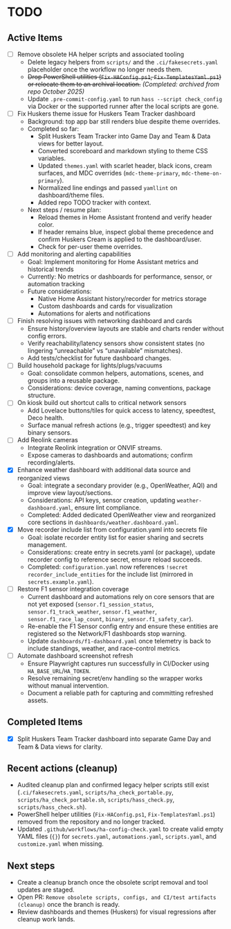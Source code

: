 # TODO

## Active Items
- [ ] Remove obsolete HA helper scripts and associated tooling
  - Delete legacy helpers from `scripts/` and the `.ci/fakesecrets.yaml` placeholder once the workflow no longer needs them.
  - ~~Drop PowerShell utilities (`Fix-HAConfig.ps1`, `Fix-TemplatesYaml.ps1`) or relocate them to an archival location.~~ _(Completed: archived from repo October 2025)_
  - Update `.pre-commit-config.yaml` to run `hass --script check_config` via Docker or the supported runner after the local scripts are gone.
- [ ] Fix Huskers theme issue for Huskers Team Tracker dashboard
  - Background: top app bar still renders blue despite theme overrides.
  - Completed so far:
    - Split Huskers Team Tracker into Game Day and Team & Data views for better layout.
    - Converted scoreboard and markdown styling to theme CSS variables.
    - Updated `themes.yaml` with scarlet header, black icons, cream surfaces, and MDC overrides (`mdc-theme-primary`, `mdc-theme-on-primary`).
    - Normalized line endings and passed `yamllint` on dashboard/theme files.
    - Added repo TODO tracker with context.
  - Next steps / resume plan:
    - Reload themes in Home Assistant frontend and verify header color.
    - If header remains blue, inspect global theme precedence and confirm Huskers Cream is applied to the dashboard/user.
    - Check for per-user theme overrides.
- [ ] Add monitoring and alerting capabilities
  - Goal: Implement monitoring for Home Assistant metrics and historical trends
  - Currently: No metrics or dashboards for performance, sensor, or automation tracking
  - Future considerations:
    - Native Home Assistant history/recorder for metrics storage
    - Custom dashboards and cards for visualization
    - Automations for alerts and notifications
- [ ] Finish resolving issues with networking dashboard and cards
  - Ensure history/overview layouts are stable and charts render without config errors.
  - Verify reachability/latency sensors show consistent states (no lingering “unreachable” vs “unavailable” mismatches).
  - Add tests/checklist for future dashboard changes.
- [ ] Build household package for lights/plugs/vacuums
  - Goal: consolidate common helpers, automations, scenes, and groups into a reusable package.
  - Considerations: device coverage, naming conventions, package structure.
- [ ] On kiosk build out shortcut calls to critical network sensors
  - Add Lovelace buttons/tiles for quick access to latency, speedtest, Deco health.
  - Surface manual refresh actions (e.g., trigger speedtest) and key binary sensors.
- [ ] Add Reolink cameras
  - Integrate Reolink integration or ONVIF streams.
  - Expose cameras to dashboards and automations; confirm recording/alerts.
- [x] Enhance weather dashboard with additional data source and reorganized views
  - Goal: integrate a secondary provider (e.g., OpenWeather, AQI) and improve view layout/sections.
  - Considerations: API keys, sensor creation, updating `weather-dashboard.yaml`, ensure lint compliance.
  - Completed: Added dedicated OpenWeather view and reorganized core sections in `dashboards/weather.dashboard.yaml`.
- [x] Move recorder include list from configuration.yaml into secrets file
  - Goal: isolate recorder entity list for easier sharing and secrets management.
  - Considerations: create entry in secrets.yaml (or package), update recorder config to reference secret, ensure reload succeeds.
  - Completed: `configuration.yaml` now references `!secret recorder_include_entities` for the include list (mirrored in `secrets.example.yaml`).
- [ ] Restore F1 sensor integration coverage
  - Current dashboard and automations rely on core sensors that are not yet exposed (`sensor.f1_session_status`, `sensor.f1_track_weather`, `sensor.f1_weather`, `sensor.f1_race_lap_count`, `binary_sensor.f1_safety_car`).
  - Re-enable the F1 Sensor config entry and ensure these entities are registered so the Network/F1 dashboards stop warning.
  - Update `dashboards/f1-dashboard.yaml` once telemetry is back to include standings, weather, and race-control metrics.
- [ ] Automate dashboard screenshot refresh
  - Ensure Playwright captures run successfully in CI/Docker using `HA_BASE_URL`/`HA_TOKEN`.
  - Resolve remaining secret/env handling so the wrapper works without manual intervention.
  - Document a reliable path for capturing and committing refreshed assets.

## Completed Items
- [x] Split Huskers Team Tracker dashboard into separate Game Day and Team & Data views for clarity.

## Recent actions (cleanup)
- Audited cleanup plan and confirmed legacy helper scripts still exist (`.ci/fakesecrets.yaml`, `scripts/ha_check_portable.py`, `scripts/ha_check_portable.sh`, `scripts/hass_check.py`, `scripts/hass_check.sh`).
- PowerShell helper utilities (`Fix-HAConfig.ps1`, `Fix-TemplatesYaml.ps1`) removed from the repository and no longer tracked.
- Updated `.github/workflows/ha-config-check.yaml` to create valid empty YAML files (`{}`) for `secrets.yaml`, `automations.yaml`, `scripts.yaml`, and `customize.yaml` when missing.

## Next steps
- Create a cleanup branch once the obsolete script removal and tool updates are staged.
- Open PR: `Remove obsolete scripts, configs, and CI/test artifacts (cleanup)` once the branch is ready.
- Review dashboards and themes (Huskers) for visual regressions after cleanup work lands.
